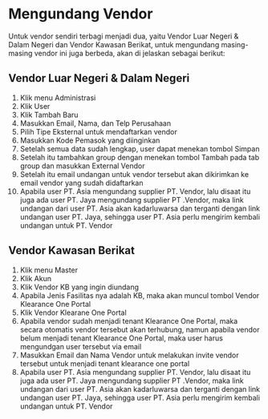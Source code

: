 # Mengundang Vendor
Untuk vendor sendiri terbagi menjadi dua, yaitu Vendor Luar Negeri & Dalam Negeri dan Vendor Kawasan Berikat, untuk mengundang masing- masing vendor ini juga berbeda, akan di jelaskan sebagai berikut:

## Vendor Luar Negeri & Dalam Negeri
1.	Klik menu Administrasi
2.	Klik User
3.	Klik Tambah Baru
4.	Masukkan Email, Nama, dan Telp Perusahaan
5.	Pilih Tipe Eksternal untuk mendaftarkan vendor
6.	Masukkan Kode Pemasok yang diinginkan
7.	Setelah semua data sudah lengkap, user dapat menekan tombol Simpan
8.	Setelah itu tambahkan group dengan menekan tombol Tambah pada tab group dan masukkan External Vendor
9.	Setelah itu email undangan untuk vendor tersebut akan dikirimkan ke email vendor yang sudah didaftarkan
10.	Apabila user PT. Asia mengundang supplier PT. Vendor, lalu disaat itu juga ada user PT. Jaya mengundang supplier PT .Vendor, maka link undangan dari user PT. Asia akan kadarluwarsa dan terganti dengan link undangan user PT. Jaya, sehingga user PT. Asia perlu mengirim kembali undangan untuk  PT. Vendor

## Vendor Kawasan Berikat
1.	Klik menu Master
2.	Klik Akun
3.	Klik Vendor KB yang ingin diundang
4.	Apabila Jenis Fasilitas nya adalah KB, maka akan muncul tombol Vendor Klearance One Portal
5.	Klik Vendor Klearane One Portal
6.	Apabila vendor sudah menjadi tenant Klearance One Portal, maka secara otomatis vendor tersebut akan terhubung, namun apabila vendor belum menjadi tenant Klearance One Portal, maka user harus mengundgan user tersebut via email
7.	Masukkan Email dan Nama Vendor untuk melakukan invite vendor tersebut untuk menjadi tenant klearance one portal
8.	Apabila user PT. Asia mengundang supplier PT. Vendor, lalu disaat itu juga ada user PT. Jaya mengundang supplier PT .Vendor, maka link undangan dari user PT. Asia akan kadarluwarsa dan terganti dengan link undangan user PT. Jaya, sehingga user PT. Asia perlu mengirim kembali undangan untuk  PT. Vendor
